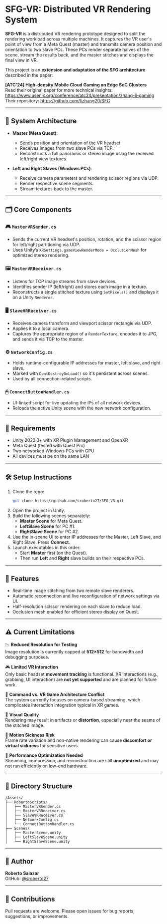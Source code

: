 
# SFG-VR: Distributed VR Rendering System

**SFG-VR** is a distributed VR rendering prototype designed to split the rendering workload across multiple machines. It captures the VR user's point of view from a Meta Quest (master) and transmits camera position and orientation to two slave PCs. These PCs render separate halves of the scene, stream the results back, and the master stitches and displays the final view in VR.

This project is an **extension and adaptation of the SFG architecture** described in the paper:

**[ATC'24] High-density Mobile Cloud Gaming on Edge SoC Clusters**  
Read their original paper for more technical insights: https://www.usenix.org/conference/atc24/presentation/zhang-li-gaming  
Their repository: https://github.com/lizhang20/SFG

---

## 🧩 System Architecture

- **Master (Meta Quest)**:
  - Sends position and orientation of the VR headset.
  - Receives images from two slave PCs via TCP.
  - Reconstructs a full panoramic or stereo image using the received left/right view textures.
  
- **Left and Right Slaves (Windows PCs)**:
  - Receive camera parameters and rendering scissor regions via UDP.
  - Render respective scene segments.
  - Stream textures back to the master.

---

## 🗂️ Core Components

### 🎮 `MasterVRSender.cs`
- Sends the current VR headset's position, rotation, and the scissor region for left/right partitioning via UDP.
- Uses Unity’s `XRSettings.gameViewRenderMode = OcclusionMesh` for optimized stereo rendering.

### 🖼 `MasterVRReceiver.cs`
- Listens for TCP image streams from slave devices.
- Identifies sender IP (left/right) and stores each image in a texture.
- Reconstructs a single stitched texture using `SetPixels()` and displays it on a Unity `Renderer`.

### 🖥 `SlaveVRReceiver.cs`
- Receives camera transform and viewport scissor rectangle via UDP.
- Applies it to a local camera.
- Captures the appropriate region of a `RenderTexture`, encodes it to JPG, and sends it via TCP to the master.

### ⚙️ `NetworkConfig.cs`
- Holds runtime-configurable IP addresses for master, left slave, and right slave.
- Marked with `DontDestroyOnLoad()` so it's persistent across scenes.
- Used by all connection-related scripts.

### 🖱 `ConnectButtonHandler.cs`
- UI-linked script for live updating the IPs of all network devices.
- Reloads the active Unity scene with the new network configuration.

---

## 🧪 Requirements

- Unity 2022.3+ with XR Plugin Management and OpenXR
- Meta Quest (tested with Quest Pro)
- Two networked Windows PCs with GPU
- All devices must be on the same LAN

---

## 🛠 Setup Instructions

1. Clone the repo:
   ```bash
   git clone https://github.com/sroberto27/SFG-VR.git
   ```
2. Open the project in Unity.
3. Build the following scenes separately:
   - **Master Scene** for Meta Quest.
   - **LeftSlave Scene** for PC #1.
   - **RightSlave Scene** for PC #2.
4. Use the in-scene UI to enter IP addresses for the Master, Left Slave, and Right Slave. Press **Connect**.
5. Launch executables in this order:
   - Start **Master** first (on the Quest).
   - Then run **Left** and **Right** slave builds on their respective PCs.

---

## 📸 Features

- Real-time image stitching from two remote slave renderers.
- Automatic reconnection and live reconfiguration of network settings via UI.
- Half-resolution scissor rendering on each slave to reduce load.
- Occlusion mesh enabled for efficient stereo display on Quest.

---

## ⚠️ Current Limitations

📉 **Reduced Resolution for Testing**  
Image resolution is currently capped at **512×512** for bandwidth and debugging purposes.

🎮 **Limited VR Interaction**  
Only basic headset **movement tracking** is functional. XR interactions (e.g., grabbing, UI interaction) are **not yet supported** and are planned for future work.

🧠 **Command vs. VR Game Architecture Conflict**  
The system currently focuses on camera-based streaming, which complicates interaction integration typical in XR games.

🎨 **Visual Quality**  
Rendering may result in artifacts or **distortion**, especially near the seams of the stitched image.

🤢 **Motion Sickness Risk**  
Frame rate variation and non-native rendering can cause **discomfort or virtual sickness** for sensitive users.

🚀 **Performance Optimization Needed**  
Streaming, compression, and reconstruction are still **unoptimized** and may not run efficiently on low-end hardware.

---

## 📁 Directory Structure

```
/Assets/
├── RobertoScripts/
│   ├── MasterVRSender.cs
│   ├── MasterVRReceiver.cs
│   ├── SlaveVRReceiver.cs
│   ├── NetworkConfig.cs
│   └── ConnectButtonHandler.cs
├── Scenes/
│   ├── MasterScene.unity
│   ├── LeftSlaveScene.unity
│   └── RightSlaveScene.unity
```

---

## 🧠 Author

**Roberto Salazar**  
GitHub: [@sroberto27](https://github.com/sroberto27)

---

## 🙌 Contributions

Pull requests are welcome. Please open issues for bug reports, suggestions, or improvements.
